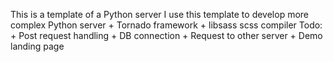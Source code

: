 This is a template of a Python server
I use this template to develop more complex Python server
	+ Tornado framework
	+ libsass scss compiler
Todo: 
	+ Post request handling
	+ DB connection
	+ Request to other server
	+ Demo landing page
